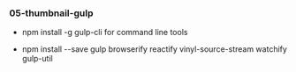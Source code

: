 ### 05-thumbnail-gulp

* npm install -g gulp-cli for command line tools

* npm install --save gulp browserify reactify vinyl-source-stream watchify gulp-util
